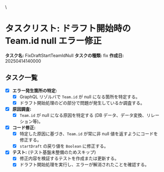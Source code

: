 \

# タスクリスト: ドラフト開始時の Team.id null エラー修正

**タスク名:** FixDraftStartTeamIdNull
**タスクの種類:** fix
**作成日:** 20250414140000

## タスク一覧

- [x] **エラー発生箇所の特定:**
  - [x] GraphQL リゾルバで `Team.id` が null になる箇所を特定する。
  - [x] ドラフト開始処理のどの部分で問題が発生しているか調査する。
- [x] **原因調査:**
  - [x] `Team.id` が null になる原因を特定する (DB データ、データ変換、リレーション等)。
- [x] **コード修正:**
  - [x] 特定した原因に基づき、`Team.id` が常に非 null 値を返すようにコードを修正する。
  - [x] `startDraft` の戻り値を `Boolean` に修正する。
- [x] **テスト:** (テスト基盤未整備のためスキップ)
  - [x] 修正内容を検証するテストを作成または更新する。
  - [x] ドラフト開始処理を実行し、エラーが解消されたことを確認する。
